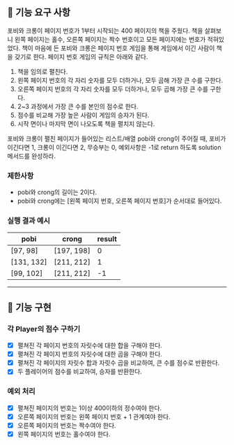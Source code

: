 ## 🚀 기능 요구 사항

포비와 크롱이 페이지 번호가 1부터 시작되는 400 페이지의 책을 주웠다. 책을 살펴보니 왼쪽 페이지는 홀수, 오른쪽 페이지는 짝수 번호이고 모든 페이지에는 번호가 적혀있었다. 책이 마음에 든 포비와 크롱은 페이지 번호 게임을 통해 게임에서 이긴 사람이 책을 갖기로 한다. 페이지 번호 게임의 규칙은 아래와 같다.

1. 책을 임의로 펼친다.
2. 왼쪽 페이지 번호의 각 자리 숫자를 모두 더하거나, 모두 곱해 가장 큰 수를 구한다.
3. 오른쪽 페이지 번호의 각 자리 숫자를 모두 더하거나, 모두 곱해 가장 큰 수를 구한다.
4. 2~3 과정에서 가장 큰 수를 본인의 점수로 한다.
5. 점수를 비교해 가장 높은 사람이 게임의 승자가 된다.
6. 시작 면이나 마지막 면이 나오도록 책을 펼치지 않는다.

포비와 크롱이 펼친 페이지가 들어있는 리스트/배열 pobi와 crong이 주어질 때, 포비가 이긴다면 1, 크롱이 이긴다면 2, 무승부는 0, 예외사항은 -1로 return 하도록 solution 메서드를 완성하라.

### 제한사항

- pobi와 crong의 길이는 2이다.
- pobi와 crong에는 [왼쪽 페이지 번호, 오른쪽 페이지 번호]가 순서대로 들어있다.

### 실행 결과 예시

| pobi | crong | result |
| --- | --- | --- |
| [97, 98] | [197, 198] | 0 |
| [131, 132] | [211, 212] | 1 |
| [99, 102] | [211, 212] | -1 |

---
## 📮 기능 구현

### 각 Player의 점수 구하기
 - [x] 펼쳐진 각 페이지 번호의 자릿수에 대한 합을 구해야 한다.
 - [x] 펼쳐진 각 페이지 번호의 자릿수에 대한 곱을 구해야 한다.
 - [x] 펼쳐진 각 페이지의 자릿수 합과 자릿수 곱을 비교하여, 큰 수를 점수로 반환한다.
 - [x] 두 플레이어의 점수를 비교하여, 승자를 반환한다.

### 예외 처리
- [x] 펼쳐진 페이지의 번호는 1이상 400이하의 정수여야 한다.
- [x] 오른쪽 페이지의 번호는 왼쪽 페이지 번호 + 1 관계여야 한다.
- [x] 오른쪽 페이지의 번호는 짝수여야 한다.
- [x] 왼쪽 페이지의 번호는 홀수여야 한다.